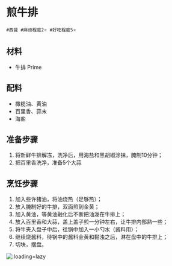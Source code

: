 # 煎牛排

```
#西餐 #麻烦程度2⭐️ #好吃程度5⭐️
```

## 材料

- 牛排 Prime

## 配料

- 橄榄油、黄油
- 百里香、蒜末
- 海盐

## 准备步骤

1. 将新鲜牛排解冻，洗净后，用海盐和黑胡椒涂抹，腌制10分钟；
2. 把百里香洗净，准备5个大蒜

## 烹饪步骤

1. 加入些许猪油，将油烧热（足够热）；
2. 放入腌制好的牛排，双面煎到金黄；
3. 加入黄油，等黄油融化后不断把油泼在牛排上；
4. 放入百里香和大蒜，盖上盖子煎一分钟左右，让牛排内部熟一些；
5. 将牛夹入盘子中后，往锅中加入一小勺水（酱料用）；
6. 继续烧酱料，待锅中的酱料金黄和黏浊之后，淋在盘中的牛排上；
7. 切块，摆盘。

![](../_images/jianniupai. ':loading=lazy')
